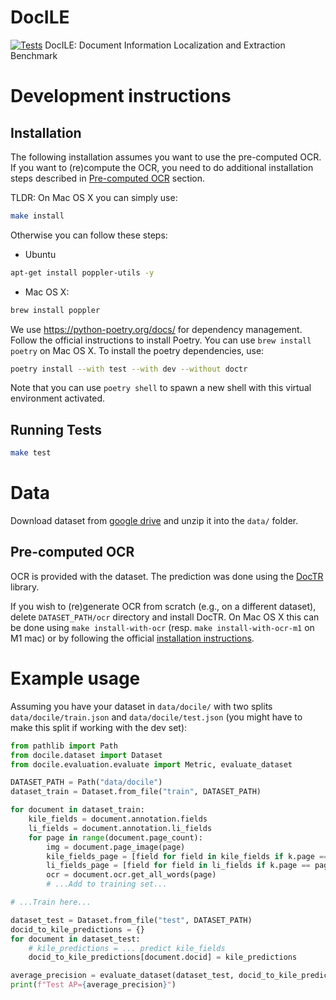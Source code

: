 # DocILE
[![Tests](https://github.com/rossumai/docile/actions/workflows/tests.yml/badge.svg?branch=main)](https://github.com/rossumai/docile/actions/workflows/tests.yml) DocILE: Document Information Localization and Extraction Benchmark

# Development instructions

## Installation

The following installation assumes you want to use the pre-computed OCR. If you want to (re)compute the OCR, you need to do additional installation steps described in [Pre-computed OCR](#pre-computed-ocr) section.

TLDR: On Mac OS X you can simply use:
```bash
make install
```

Otherwise you can follow these steps:

- Ubuntu
```bash
apt-get install poppler-utils -y
```
- Mac OS X:
```bash
brew install poppler
```

We use https://python-poetry.org/docs/ for dependency management. Follow the official instructions to install Poetry. You can use `brew install poetry` on Mac OS X. To install the poetry dependencies, use:

```bash
poetry install --with test --with dev --without doctr
```

Note that you can use `poetry shell` to spawn a new shell with this virtual environment activated.

## Running Tests

```bash
make test
```

# Data

Download dataset from [google drive](https://drive.google.com/file/d/1I4sf75dSEgnVEWE7MUZQX7BG98ivAYk6/view?usp=share_link) and unzip it into the `data/` folder.

## Pre-computed OCR

OCR is provided with the dataset. The prediction was done using the [DocTR](https://github.com/mindee/doctr) library.

If you wish to (re)generate OCR from scratch (e.g., on a different dataset), delete `DATASET_PATH/ocr` directory and install DocTR. On Mac OS X this can be done using `make install-with-ocr` (resp. `make install-with-ocr-m1` on M1 mac) or by following the official [installation instructions](https://github.com/mindee/doctr#installation).

# Example usage

Assuming you have your dataset in `data/docile/` with two splits `data/docile/train.json` and
`data/docile/test.json` (you might have to make this split if working with the dev set):

```python
from pathlib import Path
from docile.dataset import Dataset
from docile.evaluation.evaluate import Metric, evaluate_dataset

DATASET_PATH = Path("data/docile")
dataset_train = Dataset.from_file("train", DATASET_PATH)

for document in dataset_train:
    kile_fields = document.annotation.fields
    li_fields = document.annotation.li_fields
    for page in range(document.page_count):
        img = document.page_image(page)
        kile_fields_page = [field for field in kile_fields if k.page == page]
        li_fields_page = [field for field in li_fields if k.page == page]
        ocr = document.ocr.get_all_words(page)
        # ...Add to training set...

# ...Train here...

dataset_test = Dataset.from_file("test", DATASET_PATH)
docid_to_kile_predictions = {}
for document in dataset_test:
    # kile_predictions = ... predict kile_fields
    docid_to_kile_predictions[document.docid] = kile_predictions

average_precision = evaluate_dataset(dataset_test, docid_to_kile_predictions, Metric.KILE)
print(f"Test AP={average_precision}")
```
